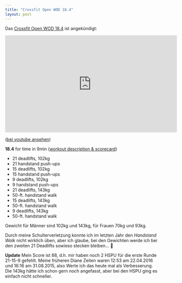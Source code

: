 ```yaml
---
title: "Crossfit Open WOD 18.4"
layout: post
---
```


Das [Crossfit Open WOD 18.4][2] ist angekündigt:

<iframe width="560" height="315" src="https://www.youtube-nocookie.com/embed/nghMpHOLFxg" frameborder="0" allow="autoplay; encrypted-media" allowfullscreen></iframe>

([bei youtube ansehen][0])

**18.4** for time in 9min ([workout description & scorecard][1])

* 21 deadlifts, 102kg
* 21 handstand push-ups
* 15 deadlifts, 102kg
* 15 handstand push-ups
* 9 deadlifts, 102kg
* 9 handstand push-ups
* 21 deadlifts, 143kg
* 50-ft. handstand walk
* 15 deadlifts, 143kg
* 50-ft. handstand walk
* 9 deadlifts, 143kg
* 50-ft. handstand walk

Gewicht für Männer sind 102kg und 143kg, für Frauen 70kg und 93kg.

Durch meine Schulterverletzung konnte ich im letzten Jahr den *Handstand Walk* nicht 
wirklich üben, aber ich glaube, bei den Gewichten werde ich bei den zweiten 21 
Deadlifts sowieso stecken bleiben... 👴

**Update** Mein Score ist 88, d.h. mir haben noch 2 HSPU für die erste Runde 21-15-9 gefehlt. Meine früheren Diane Zeiten waren 12:53 am 22.04.2016 und 16:16 am 31.08.2015, also Werte ich das heute mal als Verbesserung. Die 143kg hätte ich schon gern noch angefasst, aber bei den HSPU ging es einfach nicht schneller.

[0]: https://www.youtube.com/watch?v=nghMpHOLFxg
[1]: https://games-assets.crossfit.com/Workout18_4_12-shdnuehqASQbdsuE32w.pdf
[2]: https://games.crossfit.com/workouts/open/2018/4
